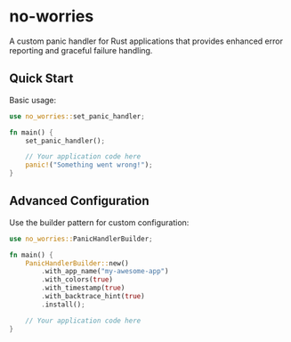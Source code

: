 # no-worries

A custom panic handler for Rust applications that provides enhanced error reporting and graceful failure handling.

## Quick Start

Basic usage:

```rust
use no_worries::set_panic_handler;

fn main() {
    set_panic_handler();

    // Your application code here
    panic!("Something went wrong!");
}
```

## Advanced Configuration

Use the builder pattern for custom configuration:

```rust
use no_worries::PanicHandlerBuilder;

fn main() {
    PanicHandlerBuilder::new()
        .with_app_name("my-awesome-app")
        .with_colors(true)
        .with_timestamp(true)
        .with_backtrace_hint(true)
        .install();

    // Your application code here
}
```
